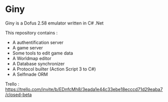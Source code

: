 

# Giny 

Giny is a Dofus 2.58 emulator written in C# .Net 

This repository contains :

* A authentification server
* A game server
* Some tools to edit game data
* A Worldmap editor
* A Database synchronizer
* A Protocol builter (Action Script 3 to C#)
* A Selfmade ORM

Trello : https://trello.com/invite/b/EDnfcMh8/3eada1e44c33ebe18ecccd71d29eaba7/closed-beta
